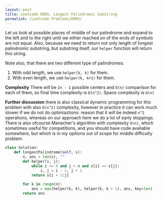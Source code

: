 ```yaml
---
layout: post
title: Leetcode 0005. Longest Palindromic Substring
permalink: /Leetcode Problems/0005/
---
```


Let us look at possible places of middle of our palindrome and expand to the left and to the right until we either reached on of the ends of symbols are not equal. Also, because we need to return not only length of longest palindromic substring, but substring itself, our `helper` function will return this string.

Note also, that there are two different type of palindromes:
1. With odd length, we use `helper(k, k)` for them.
2. With even length, we use `helper(k, k+1)` for them.

**Complexity** There will be `2n - 1` possible centers and `O(n)` comparison for each of them, so final time complexity is `O(n^2)`. Space complexity is `O(n)`

**Further discussion** there is also classical dynamic programming for this problem with also `O(n^2)` complexity, however in practice it can work much slower if we do not do optimiaztions: reason that it will be indeed `n^2` operations, whereas on our approach here we do a lot of early stoppings. There is also ofcourse Manacher's algorithm with complexity `O(n)`, which sometimes useful for competitions, and you should have code avaliable somewhere, but which is in my opitions out of scope for middle difficulty problem.

```python
class Solution:
    def longestPalindrome(self, s):
        n, ans = len(s), ""
        def helper(i, j):
            while i >= 0 and j < n and s[i] == s[j]:
                i, j = i - 1, j + 1
            return s[i + 1:j]
        
        for k in range(n):
            ans = max(helper(k, k), helper(k, k + 1), ans, key=len)
        return ans
```